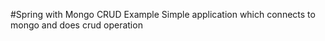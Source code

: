 #Spring with Mongo CRUD Example
Simple application which connects to mongo and does crud operation

